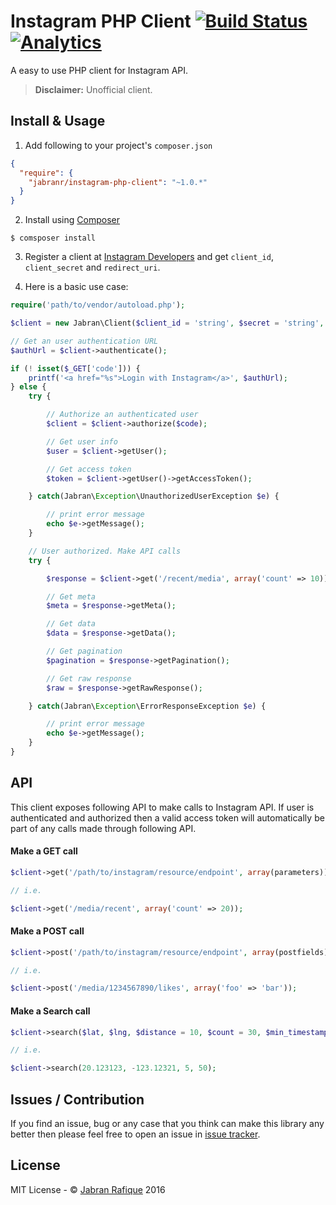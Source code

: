 # Instagram PHP Client [![Build Status](https://travis-ci.org/jabranr/instagram-php-client.svg)](https://travis-ci.org/jabranr/instagram-php-client) [![Analytics](https://ga-beacon.appspot.com/UA-50688851-1/instagram-php-client)](https://github.com/igrigorik/ga-beacon)

A easy to use PHP client for Instagram API.

> **Disclaimer:** Unofficial client.


## Install & Usage

1. Add following to your project's `composer.json`

```json
{
  "require": {
    "jabranr/instagram-php-client": "~1.0.*"
  }
}
```

2. Install using [Composer](http://getcomposer.org)

```shell
$ comsposer install
```

3. Register a client at [Instagram Developers](http://instagram.com/developer/clients/register/) and get `client_id`, `client_secret` and `redirect_uri`.

4. Here is a basic use case:

```php
require('path/to/vendor/autoload.php');

$client = new Jabran\Client($client_id = 'string', $secret = 'string', $redirect_uri = 'string', $scope = 'basic+public_content');

// Get an user authentication URL
$authUrl = $client->authenticate();

if (! isset($_GET['code'])) {
	printf('<a href="%s">Login with Instagram</a>', $authUrl);
} else {
    try {

    	// Authorize an authenticated user
        $client = $client->authorize($code);

        // Get user info
        $user = $client->getUser();

        // Get access token
        $token = $client->getUser()->getAccessToken();

    } catch(Jabran\Exception\UnauthorizedUserException $e) {

		// print error message
        echo $e->getMessage();
    }

	// User authorized. Make API calls
	try {

		$response = $client->get('/recent/media', array('count' => 10));

		// Get meta
		$meta = $response->getMeta();

		// Get data
		$data = $response->getData();

		// Get pagination
		$pagination = $response->getPagination();

		// Get raw response
		$raw = $response->getRawResponse();

	} catch(Jabran\Exception\ErrorResponseException $e) {

		// print error message
		echo $e->getMessage();
	}
}

```


## API

This client exposes following API to make calls to Instagram API. If user is authenticated and authorized then a valid access token will automatically be part of any calls made through following API.

#### Make a GET call

```php
$client->get('/path/to/instagram/resource/endpoint', array(parameters));

// i.e.

$client->get('/media/recent', array('count' => 20));
```

#### Make a POST call

```php
$client->post('/path/to/instagram/resource/endpoint', array(postfields));

// i.e.

$client->post('/media/1234567890/likes', array('foo' => 'bar'));
```

#### Make a Search call

```php
$client->search($lat, $lng, $distance = 10, $count = 30, $min_timestamp = null, $max_timestamp = null);

// i.e.

$client->search(20.123123, -123.12321, 5, 50);
```

## Issues / Contribution

If you find an issue, bug or any case that you think can make this library any better then please feel free to open an issue in [issue tracker](https://github.com/jabranr/instagram-php-client/issues).

## License

MIT License - &copy; [Jabran Rafique](http://jabran.me) 2016
